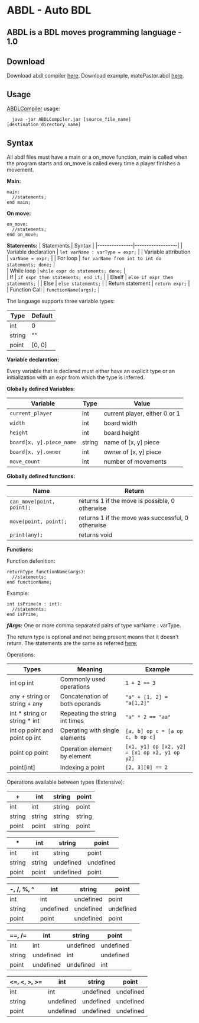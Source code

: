 # ABDL - Auto BDL

## ABDL is a BDL moves programming language - 1.0

## Download

Download abdl compiler [here](https://github.com/Unn4m3DD/BDL-Board-Description-Language/raw/master/StandaloneCompiler/ABDLCompiler.jar).
Download example, matePastor.abdl [here](https://github.com/Unn4m3DD/BDL-Board-Description-Language/raw/master/StandaloneCompiler/matePastor.abdl).

## Usage

[ABDLCompiler](https://github.com/Unn4m3DD/BDL-Board-Description-Language/raw/master/StandaloneCompiler/ABDLCompiler.jar) usage:

``` shell
  java -jar ABDLCompiler.jar [source_file_name] [destination_directory_name]
```

## Syntax

All abdl files must have a main or a on_move function, main is called when the program starts and on_move is called every time a player finishes a movement.

**Main:**

``` abdl
main:
  //statements;
end main;
```

**On move:**

``` 
on_move:
  //statements;
end on_move;
```

**<a name="stats"></a>Statements:**
| Statements          | Syntax             |
|---------------|------------------|
| Variable declaration  | `let varName : varType = expr;` |
| Variable attribution   | `varName = expr;` |
| For loop        | `for varName from int to int do statements; done;` |  
| While loop        | `while expr do statements; done;` |  
| If | `if expr then statements; end if;` |
| ElseIf | `else if expr then statements;` |
| Else | `else statements;` |
| Return statement | `return expr;` |
| Function Call | `functionName(args);` |

The language supports three variable types:

| Type | Default |
|---------------|------------------|
| int | 0 |
| string | "" |
| point | [0, 0] |

**Variable declaration:**

Every variable that is declared must either have an explicit type or an initialization with an expr from which the type is inferred.

**Globally defined Variables:**

| Variable | Type | Value |
|-|-|-|
| `current_player` | int |current player, either 0 or 1|
| `width` | int |board width |
| `height` | int |board height |
| `board[x, y].piece_name` | string |name of [x, y] piece |
| `board[x, y].owner` | int |owner of [x, y] piece |
| `move_count` | int |number of movements |

**Globally defined functions:**

| Name | Return |
|-|-|
| `can_move(point, point);` | returns 1 if the move is possible, 0 otherwise
| `move(point, point);` | returns 1 if the move was successful, 0 otherwise
| `print(any);` | returns void

**Functions:**

Function defenition:

``` abdl
returnType functionName(args):
  //statements;
end functionName;
```

Example:

``` abdl
int isPrime(n : int):
  //statements;
end isPrime;
```

***<a name="args"></a>fArgs:***
One or more comma separated pairs of type varName : varType.

The return type is optional and not being present means that it doesn't return.
The statements are the same as referred [here](#stats); 

Operations:

| Types                          | Meaning                               | Example                                       |
|--------------------------------|---------------------------------------|-----------------------------------------------|
| int op int                     | Commonly used operations              | `1 + 2 == 3` |
| any + string or string + any   | Concatenation of both operands        | `"a" + [1, 2] = "a[1,2]"` |
| int \* string or string \* int | Repeating the string int times        | `"a" * 2 == "aa"` |
| int op point and point op int  | Operating with single elements        | `[a, b] op c = [a op c, b op c]` |
| point op point                 | Operation element by element          | `[x1, y1] op [x2, y2] = [x1 op x2, y1 op y2]` |
| point\[int\]                   | Indexing a point                      | `[2, 3][0] == 2` |

Operations available between types (Extensive):

| + | int | string | point
|-----|---------|------|-----|
| int | int | string | point |
| string | string | string | string |
| point | point | string | point |

| * | int | string | point
|-----|---------|------|-----|
| int | int | string | point |
| string | string | undefined | undefined |
| point | point | undefined | point |

| -, /, %, ^ | int | string | point
|-----|---------|------|-----|
| int | int | undefined | point |
| string | undefined | undefined | undefined |
| point | point | undefined | point |

| ==, /= | int | string | point
|-----|---------|------|-----|
| int | int | undefined | undefined |
| string | undefined | int | undefined |
| point | undefined | undefined | int |

| <=, <, >, >= | int | string | point
|-----|---------|------|-----|
| int | int | undefined | undefined |
| string | undefined | undefined | undefined |
| point | undefined | undefined | undefined |
